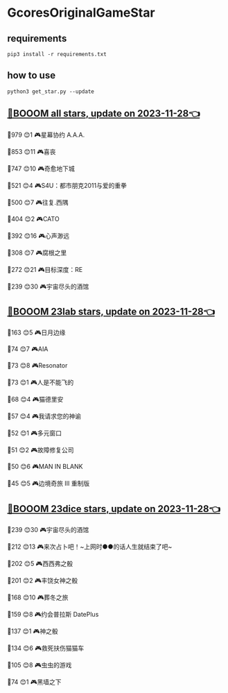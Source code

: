 # GcoresOriginalGameStar

## requirements
```
pip3 install -r requirements.txt
```

## how to use
```
python3 get_star.py --update
```

## [🔗BOOOM all stars, update on 2023-11-28👈](https://raw.githack.com/sichaozhang1112/GcoresOriginalGameStar/main/all.html) 
🌟979 😊1   🎮星幕协约 A.A.A.        

🌟853 😊11  🎮喜丧                 

🌟747 😊10  🎮奇愈地下城              

🌟521 😊4   🎮S4U：都市朋克2011与爱的重拳  

🌟500 😊7   🎮往复.西隅              

🌟404 😊2   🎮CATO               

🌟392 😊16  🎮心声渺远               

🌟308 😊7   🎮腐根之里               

🌟272 😊21  🎮目标深度：RE            

🌟239 😊30  🎮宇宙尽头的酒馆            

## [🔗BOOOM 23lab stars, update on 2023-11-28👈](https://raw.githack.com/sichaozhang1112/GcoresOriginalGameStar/main/23lab.html) 
🌟163 😊5   🎮日月边缘               

🌟74  😊7   🎮AIA                

🌟73  😊8   🎮Resonator          

🌟73  😊1   🎮人是不能飞的             

🌟68  😊4   🎮猫德里安               

🌟57  😊4   🎮我请求您的神谕            

🌟52  😊1   🎮多元窗口               

🌟51  😊2   🎮故障修复公司             

🌟50  😊6   🎮MAN IN BLANK       

🌟45  😊5   🎮边境奇旅 III 重制版       

## [🔗BOOOM 23dice stars, update on 2023-11-28👈](https://raw.githack.com/sichaozhang1112/GcoresOriginalGameStar/main/23dice.html) 
🌟239 😊30  🎮宇宙尽头的酒馆            

🌟212 😊13  🎮来次占卜吧！~上网时●●的话人生就结束了吧~

🌟202 😊5   🎮西西弗之骰              

🌟201 😊2   🎮丰饶女神之骰             

🌟168 😊10  🎮葬冬之旅               

🌟159 😊8   🎮约会普拉斯 DatePlus     

🌟137 😊1   🎮神之骰                

🌟134 😊6   🎮救死扶伤猫猫车            

🌟105 😊8   🎮虫虫的游戏              

🌟74  😊1   🎮黑墙之下               

